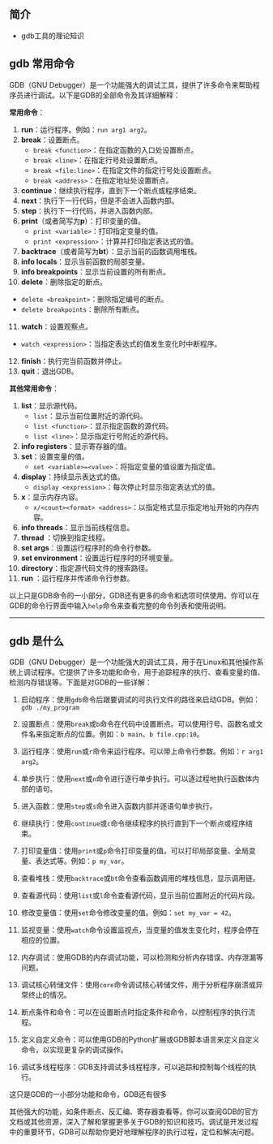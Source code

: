 ## 简介

+ gdb工具的理论知识

## gdb 常用命令

GDB（GNU Debugger）是一个功能强大的调试工具，提供了许多命令来帮助程序员进行调试。以下是GDB的全部命令及其详细解释：

**常用命令**：

1. **run**：运行程序。例如：`run arg1 arg2`。
2. **break**：设置断点。
   - `break <function>`：在指定函数的入口处设置断点。
   - `break <line>`：在指定行号处设置断点。
   - `break <file:line>`：在指定文件的指定行号处设置断点。
   - `break <address>`：在指定地址处设置断点。
3. **continue**：继续执行程序，直到下一个断点或程序结束。
4. **next**：执行下一行代码，但是不会进入函数内部。
5. **step**：执行下一行代码，并进入函数内部。
6. **print**（或者简写为**p**）：打印变量的值。
   - `print <variable>`：打印指定变量的值。
   - `print <expression>`：计算并打印指定表达式的值。
7. **backtrace**（或者简写为**bt**）：显示当前的函数调用堆栈。
8. **info locals**：显示当前函数的局部变量。
9. **info breakpoints**：显示当前设置的所有断点。
10. **delete**：删除指定的断点。
   - `delete <breakpoint>`：删除指定编号的断点。
   - `delete breakpoints`：删除所有断点。
11. **watch**：设置观察点。
   - `watch <expression>`：当指定表达式的值发生变化时中断程序。
12. **finish**：执行完当前函数并停止。
13. **quit**：退出GDB。

**其他常用命令**：

1. **list**：显示源代码。
   - `list`：显示当前位置附近的源代码。
   - `list <function>`：显示指定函数的源代码。
   - `list <line>`：显示指定行号附近的源代码。
2. **info registers**：显示寄存器的值。
3. **set**：设置变量的值。
   - `set <variable>=<value>`：将指定变量的值设置为指定值。
4. **display**：持续显示表达式的值。
   - `display <expression>`：每次停止时显示指定表达式的值。
5. **x**：显示内存内容。
   - `x/<count><format> <address>`：以指定格式显示指定地址开始的内存内容。
6. **info threads**：显示当前线程信息。
7. **thread <thread-id>**：切换到指定线程。
8. **set args**：设置运行程序时的命令行参数。
9. **set environment**：设置运行程序时的环境变量。
10. **directory**：指定源代码文件的搜索路径。
11. **run <args>**：运行程序并传递命令行参数。



以上只是GDB命令的一小部分，GDB还有更多的命令和选项可供使用。你可以在GDB的命令行界面中输入`help`命令来查看完整的命令列表和使用说明。

---

## gdb 是什么

GDB（GNU Debugger）是一个功能强大的调试工具，用于在Linux和其他操作系统上调试程序。它提供了许多功能和命令，用于追踪程序的执行、查看变量的值、检测内存错误等。下面是对GDB的一些详解：

1. 启动程序：使用`gdb`命令后跟要调试的可执行文件的路径来启动GDB。例如：`gdb ./my_program`

2. 设置断点：使用`break`或`b`命令在代码中设置断点。可以使用行号、函数名或文件名来指定断点的位置。例如：`b main`、`b file.cpp:10`。

3. 运行程序：使用`run`或`r`命令来运行程序。可以带上命令行参数。例如：`r arg1 arg2`。

4. 单步执行：使用`next`或`n`命令进行逐行单步执行。可以逐过程地执行函数体内部的语句。

5. 进入函数：使用`step`或`s`命令进入函数内部并逐语句单步执行。

6. 继续执行：使用`continue`或`c`命令继续程序的执行直到下一个断点或程序结束。

7. 打印变量值：使用`print`或`p`命令打印变量的值。可以打印局部变量、全局变量、表达式等。例如：`p my_var`。

8. 查看堆栈：使用`backtrace`或`bt`命令查看函数调用的堆栈信息，显示调用链。

9. 查看源代码：使用`list`或`l`命令查看源代码，显示当前位置附近的代码片段。

10. 修改变量值：使用`set`命令修改变量的值。例如：`set my_var = 42`。

11. 监视变量：使用`watch`命令设置监视点，当变量的值发生变化时，程序会停在相应的位置。

12. 内存调试：使用GDB的内存调试功能，可以检测和分析内存错误、内存泄漏等问题。

13. 调试核心转储文件：使用`core`命令调试核心转储文件，用于分析程序崩溃或异常终止的情况。

14. 断点条件和命令：可以在设置断点时指定条件和命令，以控制程序的执行流程。

15. 定义自定义命令：可以使用GDB的Python扩展或GDB脚本语言来定义自定义命令，以实现更复杂的调试操作。

16. 调试多线程程序：GDB支持调试多线程程序，可以追踪和控制每个线程的执行。

这只是GDB的一小部分功能和命令，GDB还有很多

其他强大的功能，如条件断点、反汇编、寄存器查看等。你可以查阅GDB的官方文档或其他资源，深入了解和掌握更多关于GDB的知识和技巧。调试是开发过程中的重要环节，GDB可以帮助你更好地理解程序的执行过程，定位和解决问题。